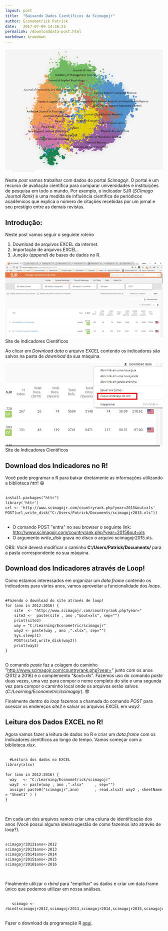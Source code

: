 ```yaml
---
layout: post
title:  "Baixando Dados Científicos da Scimagojr"
author: Econometrick Patrick
date:   2017-07-09 14:36:23
permalink: /downloaddata-post.html
markdown: kramdown
---
```


<span class="image featured"><img src="/images/pic06.jpg" alt=""></span>


Neste *post* vamos trabalhar com dados do portal _Scimagojr_. O portal é um recurso de avaliação científica para comparar universidades e instituições de pesquisa em todo o mundo. Por exemplo, o indicador SJR (*SCImago Journal Rank*) é uma medida de influência científica de periódicos acadêmicos que explica o número de citações recebidas por um jornal e seu prestígio entre as demais revistas. 


## Introdução: 

Neste post vamos seguir o seguinte roteiro

1. Download de arquivos EXCEL da internet.
2. Importação de arquivos EXCEL.
3. Junção (*append*) de bases de dados no R.


<span class="image featured"><img src="/images/scimagojr.jpg" alt="">Site de Indicadores Científicos</span>

Ao clicar em _Download data_ o arquivo EXCEL contendo os indicadores são salvos na pasta de _download_ da sua máquina.



<span class="image featured"><img src="/images/copiar%20endereco.png" alt="">Site de Indicadores Científicos</span>

## Download dos Indicadores no R!

Você pode programar o R para baixar diretamente as informações utilizando a biblioteca *httr*! 
:satisfied:

<pre>
  <code>
install.packages("httr")
library('httr')
url <- 'http://www.scimagojr.com/countryrank.php?year=2015&out=xls'
POST(url,write_disk("C:/Users/Patrick/Documents/scimagojr2015.xls"))
  </code>
</pre>


- O comando POST "entra" no seu browser o seguinte link: http://www.scimagojr.com/countryrank.php?year=2015&out=xls
- O argumento *write_disk* grava no disco o arquivo scimagojr2015.xls.

OBS: Você deverá modificar o caminho **C:/Users/Patrick/Documents/** para a pasta correspondente na sua máquina. 

## Download dos Indicadores através de Loop!

Como estamos interessados em organizar um *data.frame* contendo os indicadores para vários anos, vamos aproveitar a funcionalidade dos _loops_.


<pre>
  <code>
#Fazendo o download do site através de loop!
for (ano in 2012:2016) {
    site  <- "http://www.scimagojr.com/countryrank.php?year="
    site2 <-  paste(site , ano ,"&out=xls", sep="")
    print(site2)
    way = "C:/Learning/Econometric/scimagojr"
    way2 <- paste(way , ano ,".xlsx", sep="")
    Sys.sleep(1)
    POST(site2,write_disk(way2))
    print(way2)
}
  </code>
</pre>



O comando *paste* faz a colagem do caminho "http://www.scimagojr.com/countryrank.php?year=" junto com os anos (2012 a 2016) e o complemento "&out=xls". Fazemos uso do comando *paste* duas vezes, uma vez para compor o nome completo do site e uma segunda vez para compor o caminho local onde os arquivos serão salvos (*C:/Learning/Econometric/scimagojr*).
:sunglasses: 

Finalmente dentro do *loop* fazemos a chamada do comando *POST* para acessar os endereços *site2* e salvar os arquivos EXCEL em *way2*.




## Leitura dos Dados EXCEL no R!

Agora vamos fazer a leitura de dados no R e criar um *data.frame* com os indicadores científicos ao longo do tempo. Vamos começar com a biblioteca *xlsx*.

<pre>
  <code>
  #Leitura dos dados no EXCEL
library(xlsx)

for (ano in 2012:2016) {
  way   <- "C:/Learning/Econometrick/scimagojr"
  way2  <- paste(way , ano ,".xlsx"     , sep="")
  assign( paste0("scimagojr",ano)       , read.xlsx2( way2 , sheetName = "Sheet1" ) ) 
}

  </code>
</pre>

Em cada um dos arquivos vamos criar uma coluna de identificação dos anos (Você possui alguma ideia/sugestão de como fazemos isto através de loop?).


<pre>
  <code>
scimagojr2012$ano<-2012
scimagojr2013$ano<-2013
scimagojr2014$ano<-2014
scimagojr2015$ano<-2015
scimagojr2016$ano<-2016

  </code>
</pre>




Finalmente utilizar o *rbind* para "empilhar" os dados e criar um data.frame único que podemos utilizar em nossa análises.



<pre>
  <code>
   scimago <- rbind(scimagojr2012,scimagojr2013,scimagojr2014,scimagojr2015,scimagojr2016)
  </code>
</pre>



Fazer o download da programação R [aqui](https://github.com/econometrick/econometrick.github.io/blob/master/R/scimagojr_httr.R). 


<span class="image featured"><img src="http://miriadna.com/desctopwalls/images/max/Mountain-from-the-sand.jpg" alt=""></span>
